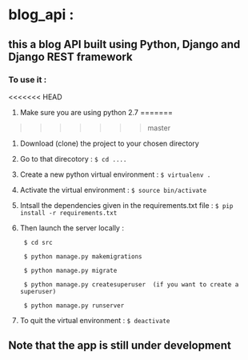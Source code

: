 # blog_api :

## this a blog API built using Python, Django and Django REST framework

### To use it :
<<<<<<< HEAD
1. Make sure you are using python 2.7
=======
>>>>>>> master

1. Download (clone) the project to your chosen directory

1. Go to that direcotory :
`$ cd ....`

1. Create a new python virtual environment :
`$ virtualenv .`

1. Activate the virtual environment :
`$ source bin/activate`

1. Intsall the dependencies given in the requirements.txt file :
`$ pip install -r requirements.txt`

1. Then launch the server locally :

        $ cd src

        $ python manage.py makemigrations

        $ python manage.py migrate

        $ python manage.py createsuperuser  (if you want to create a superuser)

        $ python manage.py runserver

1. To quit the virtual environment :
`$ deactivate`


## Note that the app is still under development

